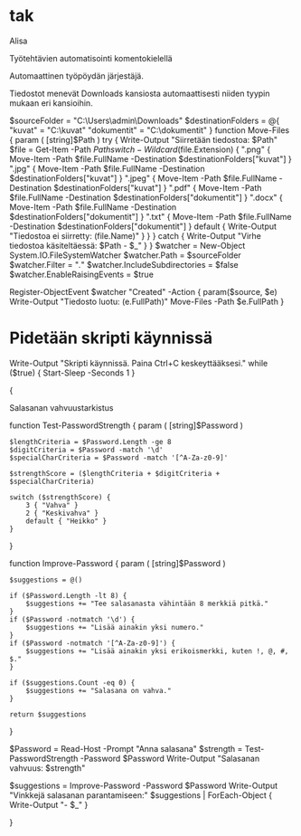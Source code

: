 # tak
Alisa

Työtehtävien automatisointi komentokielellä

Automaattinen työpöydän järjestäjä. 

Tiedostot menevät Downloads kansiosta automaattisesti niiden tyypin mukaan eri kansioihin.

$sourceFolder = "C:\Users\admin\Downloads"
$destinationFolders = @{
    "kuvat" = "C:\kuvat"
    "dokumentit" = "C:\dokumentit"
}
function Move-Files {
    param (
        [string]$Path
    )
    try {
        Write-Output "Siirretään tiedostoa: $Path"
        $file = Get-Item -Path $Path
        switch -Wildcard ($file.Extension) {
            ".png" { Move-Item -Path $file.FullName -Destination $destinationFolders["kuvat"] }
            ".jpg" { Move-Item -Path $file.FullName -Destination $destinationFolders["kuvat"] }
            ".jpeg" { Move-Item -Path $file.FullName -Destination $destinationFolders["kuvat"] }
            ".pdf" { Move-Item -Path $file.FullName -Destination $destinationFolders["dokumentit"] }
            ".docx" { Move-Item -Path $file.FullName -Destination $destinationFolders["dokumentit"] }
            ".txt" { Move-Item -Path $file.FullName -Destination $destinationFolders["dokumentit"] }
            default { Write-Output "Tiedostoa ei siirretty: $($file.Name)" }
        }
    } catch {
        Write-Output "Virhe tiedostoa käsiteltäessä: $Path - $_"
    }
 }
 $watcher = New-Object System.IO.FileSystemWatcher
 $watcher.Path = $sourceFolder
 $watcher.Filter = "*.*"
 $watcher.IncludeSubdirectories = $false
 $watcher.EnableRaisingEvents = $true

 Register-ObjectEvent $watcher "Created" -Action {
     param($source, $e)
     Write-Output "Tiedosto luotu: $($e.FullPath)"
     Move-Files -Path $e.FullPath
 }
 # Pidetään skripti käynnissä
 Write-Output "Skripti käynnissä. Paina Ctrl+C keskeyttääksesi."
 while ($true) { Start-Sleep -Seconds 1 }

{

Salasanan vahvuustarkistus

function Test-PasswordStrength {
    param (
        [string]$Password
    )
 
    $lengthCriteria = $Password.Length -ge 8
    $digitCriteria = $Password -match '\d'
    $specialCharCriteria = $Password -match '[^A-Za-z0-9]'
 
    $strengthScore = ($lengthCriteria + $digitCriteria + $specialCharCriteria)
 
    switch ($strengthScore) {
        3 { "Vahva" }
        2 { "Keskivahva" }
        default { "Heikko" }
    }
}
 
function Improve-Password {
    param (
        [string]$Password
    )
 
    $suggestions = @()
 
    if ($Password.Length -lt 8) {
        $suggestions += "Tee salasanasta vähintään 8 merkkiä pitkä."
    }
    if ($Password -notmatch '\d') {
        $suggestions += "Lisää ainakin yksi numero."
    }
    if ($Password -notmatch '[^A-Za-z0-9]') {
        $suggestions += "Lisää ainakin yksi erikoismerkki, kuten !, @, #, $."
    }
 
    if ($suggestions.Count -eq 0) {
        $suggestions += "Salasana on vahva."
    }
 
    return $suggestions
}
 
$Password = Read-Host -Prompt "Anna salasana"
$strength = Test-PasswordStrength -Password $Password
Write-Output "Salasanan vahvuus: $strength"
 
$suggestions = Improve-Password -Password $Password
Write-Output "Vinkkejä salasanan parantamiseen:"
$suggestions | ForEach-Object { Write-Output "- $_" }
 
 }

